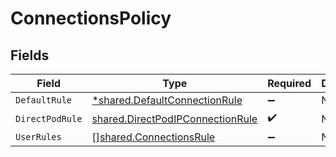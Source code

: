 # ConnectionsPolicy


## Fields

| Field                                                                                       | Type                                                                                        | Required                                                                                    | Description                                                                                 |
| ------------------------------------------------------------------------------------------- | ------------------------------------------------------------------------------------------- | ------------------------------------------------------------------------------------------- | ------------------------------------------------------------------------------------------- |
| `DefaultRule`                                                                               | [*shared.DefaultConnectionRule](../../../pkg/models/shared/defaultconnectionrule.md)        | :heavy_minus_sign:                                                                          | N/A                                                                                         |
| `DirectPodRule`                                                                             | [shared.DirectPodIPConnectionRule](../../../pkg/models/shared/directpodipconnectionrule.md) | :heavy_check_mark:                                                                          | N/A                                                                                         |
| `UserRules`                                                                                 | [][shared.ConnectionsRule](../../../pkg/models/shared/connectionsrule.md)                   | :heavy_minus_sign:                                                                          | N/A                                                                                         |